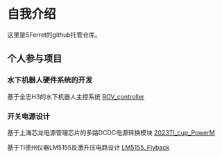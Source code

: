 # 自我介绍

这里是SFerret的github托管仓库。

## 个人参与项目

### 水下机器人硬件系统的开发

基于全志H3的水下机器人主控系统
[ROV_controller](https://github.com/SFerret/ROV_controller)

### 开关电源设计

基于上海芯龙电源管理芯片的多路DCDC电源转换模块
[2023TI_cup_PowerM](https://github.com/SFerret/2023TI_cup_PowerM)

基于TI德州仪器LM5155反激升压电路设计
[LM5155_Flyback](https://github.com/SFerret/LM5155_FlyBack)
